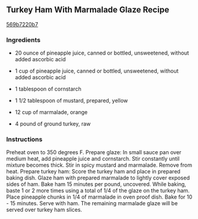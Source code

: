 ## Turkey Ham With Marmalade Glaze Recipe

[569b7220b7](http://www.food.com/recipe/turkey-ham-with-marmalade-glaze-recipe-244004)

### Ingredients

 - 20 ounce of pineapple juice, canned or bottled, unsweetened, without added ascorbic acid

 - 1 cup of pineapple juice, canned or bottled, unsweetened, without added ascorbic acid

 - 1 tablespoon of cornstarch

 - 1 1/2 tablespoon of mustard, prepared, yellow

 - 12 cup of marmalade, orange

 - 4 pound of ground turkey, raw

### Instructions

Preheat oven to 350 degrees F. Prepare glaze: In small sauce pan over medium heat, add pineapple juice and cornstarch. Stir constantly until mixture becomes thick. Stir in spicy mustard and marmalade. Remove from heat. Prepare turkey ham: Score the turkey ham and place in prepared baking dish. Glaze ham with prepared marmalade to lightly cover exposed sides of ham. Bake ham 15 minutes per pound, uncovered. While baking, baste 1 or 2 more times using a total of 1/4 of the glaze on the turkey ham. Place pineapple chunks in 1/4 of marmalade in oven proof dish. Bake for 10 - 15 minutes. Serve with ham. The remaining marmalade glaze will be served over turkey ham slices.